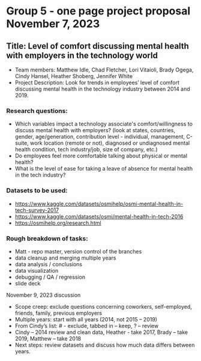 # Group 5 - one page project proposal November 7, 2023
## Title: Level of comfort discussing mental health with employers in the technology world
- Team members: Matthew Idle, Chad Fletcher, Lori Vitaioli, Brady Ogega, Cindy Hansel, Heather Shoberg, Jennifer White
- Project Description: Look for trends in employees’ level of comfort discussing mental health in the technology industry between 2014 and 2019.

### Research questions:
- Which variables impact a technology associate's comfort/willingness to discuss mental health with employers? (look at states, countries, gender, age/generation, contribution level - individual, management, C-suite, work location (remote or not), diagnosed or undiagnosed mental health condition, tech industry/job, size of company, etc.)
- Do employees feel more comfortable talking about physical or mental health?
- What is the level of ease for taking a leave of absence for mental health in the tech industry?

### Datasets to be used: 
- https://www.kaggle.com/datasets/osmihelp/osmi-mental-health-in-tech-survey-2017
- https://www.kaggle.com/datasets/osmi/mental-health-in-tech-2016
- https://osmihelp.org/research.html

### Rough breakdown of tasks:
- Matt - repo master, version control of the branches
- data cleanup and merging multiple years
- data analysis / conclusions
- data visualization 
- debugging / QA / regression
- slide deck

November 9, 2023 discussion
- Scope creep: exclude questions concerning coworkers, self-employed, friends, family, previous employers
- Multiple years: start with all years (2014, not 2015 – 2019)
- From Cindy’s list:  # - exclude, tabbed in – keep, ? – review
- Cindy – 2014 review and clean data, Heather - take 2017, Brady – take 2019, Matthew – take 2018
- Next steps: review datasets and discuss how much data differs between years.

